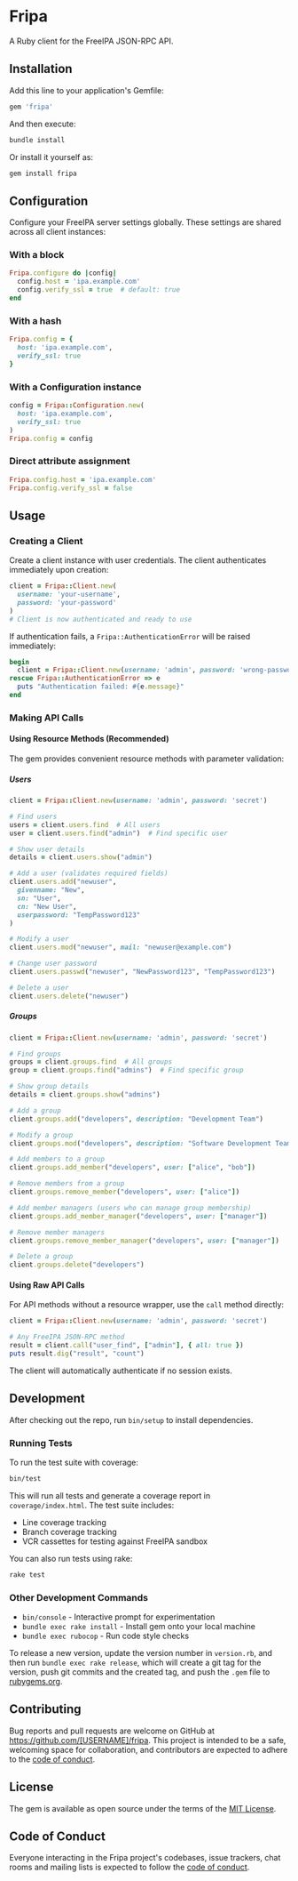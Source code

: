 # Fripa

A Ruby client for the FreeIPA JSON-RPC API.

## Installation

Add this line to your application's Gemfile:

```ruby
gem 'fripa'
```

And then execute:

```bash
bundle install
```

Or install it yourself as:

```bash
gem install fripa
```

## Configuration

Configure your FreeIPA server settings globally. These settings are shared across all client instances:

### With a block

```ruby
Fripa.configure do |config|
  config.host = 'ipa.example.com'
  config.verify_ssl = true  # default: true
end
```

### With a hash

```ruby
Fripa.config = {
  host: 'ipa.example.com',
  verify_ssl: true
}
```

### With a Configuration instance

```ruby
config = Fripa::Configuration.new(
  host: 'ipa.example.com',
  verify_ssl: true
)
Fripa.config = config
```

### Direct attribute assignment

```ruby
Fripa.config.host = 'ipa.example.com'
Fripa.config.verify_ssl = false
```

## Usage

### Creating a Client

Create a client instance with user credentials. The client authenticates immediately upon creation:

```ruby
client = Fripa::Client.new(
  username: 'your-username',
  password: 'your-password'
)
# Client is now authenticated and ready to use
```

If authentication fails, a `Fripa::AuthenticationError` will be raised immediately:

```ruby
begin
  client = Fripa::Client.new(username: 'admin', password: 'wrong-password')
rescue Fripa::AuthenticationError => e
  puts "Authentication failed: #{e.message}"
end
```

### Making API Calls

#### Using Resource Methods (Recommended)

The gem provides convenient resource methods with parameter validation:

##### Users

```ruby
client = Fripa::Client.new(username: 'admin', password: 'secret')

# Find users
users = client.users.find  # All users
user = client.users.find("admin")  # Find specific user

# Show user details
details = client.users.show("admin")

# Add a user (validates required fields)
client.users.add("newuser",
  givenname: "New",
  sn: "User",
  cn: "New User",
  userpassword: "TempPassword123"
)

# Modify a user
client.users.mod("newuser", mail: "newuser@example.com")

# Change user password
client.users.passwd("newuser", "NewPassword123", "TempPassword123")

# Delete a user
client.users.delete("newuser")
```

##### Groups

```ruby
client = Fripa::Client.new(username: 'admin', password: 'secret')

# Find groups
groups = client.groups.find  # All groups
group = client.groups.find("admins")  # Find specific group

# Show group details
details = client.groups.show("admins")

# Add a group
client.groups.add("developers", description: "Development Team")

# Modify a group
client.groups.mod("developers", description: "Software Development Team")

# Add members to a group
client.groups.add_member("developers", user: ["alice", "bob"])

# Remove members from a group
client.groups.remove_member("developers", user: ["alice"])

# Add member managers (users who can manage group membership)
client.groups.add_member_manager("developers", user: ["manager"])

# Remove member managers
client.groups.remove_member_manager("developers", user: ["manager"])

# Delete a group
client.groups.delete("developers")
```

#### Using Raw API Calls

For API methods without a resource wrapper, use the `call` method directly:

```ruby
client = Fripa::Client.new(username: 'admin', password: 'secret')

# Any FreeIPA JSON-RPC method
result = client.call("user_find", ["admin"], { all: true })
puts result.dig("result", "count")
```

The client will automatically authenticate if no session exists.

## Development

After checking out the repo, run `bin/setup` to install dependencies.

### Running Tests

To run the test suite with coverage:

```bash
bin/test
```

This will run all tests and generate a coverage report in `coverage/index.html`. The test suite includes:
- Line coverage tracking
- Branch coverage tracking
- VCR cassettes for testing against FreeIPA sandbox

You can also run tests using rake:

```bash
rake test
```

### Other Development Commands

- `bin/console` - Interactive prompt for experimentation
- `bundle exec rake install` - Install gem onto your local machine
- `bundle exec rubocop` - Run code style checks

To release a new version, update the version number in `version.rb`, and then run `bundle exec rake release`, which will create a git tag for the version, push git commits and the created tag, and push the `.gem` file to [rubygems.org](https://rubygems.org).

## Contributing

Bug reports and pull requests are welcome on GitHub at https://github.com/[USERNAME]/fripa. This project is intended to be a safe, welcoming space for collaboration, and contributors are expected to adhere to the [code of conduct](https://github.com/[USERNAME]/fripa/blob/main/CODE_OF_CONDUCT.md).

## License

The gem is available as open source under the terms of the [MIT License](https://opensource.org/licenses/MIT).

## Code of Conduct

Everyone interacting in the Fripa project's codebases, issue trackers, chat rooms and mailing lists is expected to follow the [code of conduct](https://github.com/[USERNAME]/fripa/blob/main/CODE_OF_CONDUCT.md).
